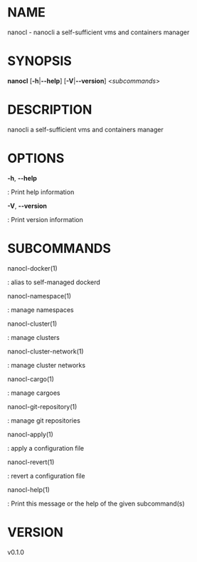 NAME
====

nanocl - nanocli a self-sufficient vms and containers manager

SYNOPSIS
========

**nanocl** \[**-h**\|**\--help**\] \[**-V**\|**\--version**\]
\<*subcommands*\>

DESCRIPTION
===========

nanocli a self-sufficient vms and containers manager

OPTIONS
=======

**-h**, **\--help**

:   Print help information

**-V**, **\--version**

:   Print version information

SUBCOMMANDS
===========

nanocl-docker(1)

:   alias to self-managed dockerd

nanocl-namespace(1)

:   manage namespaces

nanocl-cluster(1)

:   manage clusters

nanocl-cluster-network(1)

:   manage cluster networks

nanocl-cargo(1)

:   manage cargoes

nanocl-git-repository(1)

:   manage git repositories

nanocl-apply(1)

:   apply a configuration file

nanocl-revert(1)

:   revert a configuration file

nanocl-help(1)

:   Print this message or the help of the given subcommand(s)

VERSION
=======

v0.1.0
